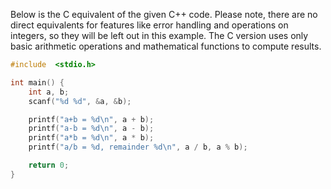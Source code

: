 Below is the C equivalent of the given C++ code. Please note, there are no direct equivalents for features like error handling and operations on integers, so they will be left out in this example. The C version uses only basic arithmetic operations and mathematical functions to compute results.

```c
#include  <stdio.h>

int main() {
    int a, b;
    scanf("%d %d", &a, &b);

    printf("a+b = %d\n", a + b);
    printf("a-b = %d\n", a - b);
    printf("a*b = %d\n", a * b);
    printf("a/b = %d, remainder %d\n", a / b, a % b);

    return 0;
}
```
